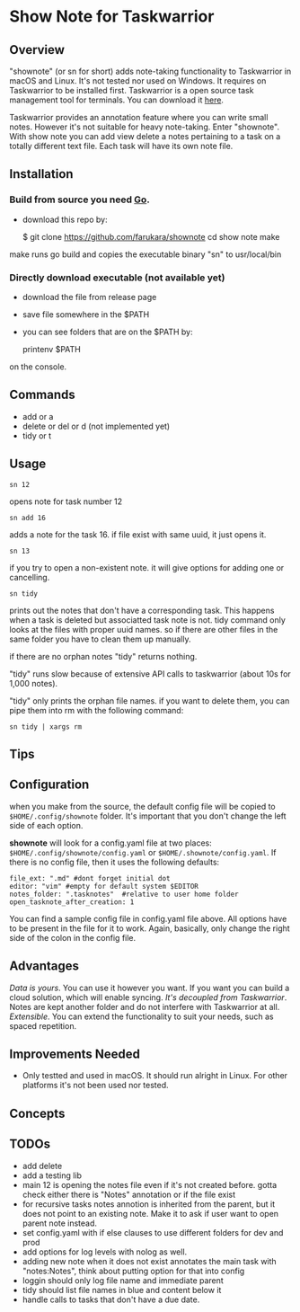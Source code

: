 # Show Note for Taskwarrior

## Overview
"shownote" (or sn for short) adds note-taking functionality to Taskwarrior in macOS and Linux. It's not tested nor used on Windows. It requires on Taskwarrior to be installed first. Taskwarrior is a open source task management tool for terminals. You can download it [here](https://taskwarrior.org/).

Taskwarrior provides an annotation feature where you can write small notes. However it's not suitable for heavy note-taking. Enter "shownote". With show note you can add view delete a notes pertaining to a task on a totally different text file. Each task will have its own note file. 

## Installation
### Build from source you need [Go](https://go.dev/).
- download this repo by:

    $ git clone https://github.com/farukara/shownote
    cd show note
    make

make runs go build and copies the executable binary "sn" to usr/local/bin

### Directly download executable (not available yet)
- download the file from release page 
- save file somewhere in the $PATH
- you can see folders that are on the $PATH by:

    printenv $PATH

on the console.

## Commands

- add or a
- delete or del or d (not implemented yet)
- tidy or t

## Usage
    sn 12
opens note for task number 12

    sn add 16 
adds a note for the task 16. if file exist with same uuid, it just opens it.

    sn 13
if you try to open a non-existent note. it will give options for adding one or cancelling.

    sn tidy
prints out the notes that don't have a corresponding task. This happens when a task is deleted but associatted task note is not. tidy command only looks at the files with proper uuid names. so if there are other files in the same folder you have to clean them up manually. 

if there are no orphan notes "tidy" returns nothing.

"tidy" runs slow because of extensive API calls to taskwarrior (about 10s for 1,000 notes).

"tidy" only prints the orphan file names. if you want to delete them, you can pipe them into rm with the following command:

    sn tidy | xargs rm

## Tips
## Configuration
when you make from the source, the default config file will be copied to `$HOME/.config/shownote` folder. It's important that you don't change the left side of each option.

**shownote** will look for a config.yaml file at two places: `$HOME/.config/shownote/config.yaml` or `$HOME/.shownote/config.yaml`. If there is no config file, then it uses the following defaults: 

    file_ext: ".md" #dont forget initial dot 
    editor: "vim" #empty for default system $EDITOR
    notes_folder: ".tasknotes"  #relative to user home folder
    open_tasknote_after_creation: 1

You can find a sample config file in config.yaml file above. All options have to be present in the file for it to work. Again, basically, only change the right side of the colon in the config file.

## Advantages

*Data is yours*. You can use it however you want. If you want you can build a cloud solution, which will enable syncing.
*It's decoupled from Taskwarrior*. Notes are kept another folder and do not interfere with Taskwarrior at all.
*Extensible*. You can extend the functionality to suit your needs, such as spaced repetition.

## Improvements Needed

- Only testted and used in macOS. It should run alright in Linux. For other platforms it's not been used nor tested.

## Concepts

## TODOs

- add delete
- add a testing lib
- main 12 is opening the notes file even if it's not created before. gotta check either there is "Notes" annotation or if the file exist
- for recursive tasks notes annotion is inherited from the parent, but it does not point to an existing note. Make it to ask if user want to open parent note instead.
- set config.yaml with if else clauses to use different folders for dev and prod
- add options for log levels with nolog as well.
- adding new note when it does not exist annotates the main task with "notes:Notes", think about putting option for that into config
- loggin should only log file name and immediate parent
- tidy should list file names in blue and content below it
- handle calls to tasks that don't have a due date. 
